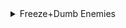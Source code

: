 <details>
  <summary>Freeze+Dumb Enemies</summary>
  <img src="https://github.com/0kolya0/GC_FuncList/blob/main/gif/Freeze%2BDumb%20Enemies.gif"/>
</details>